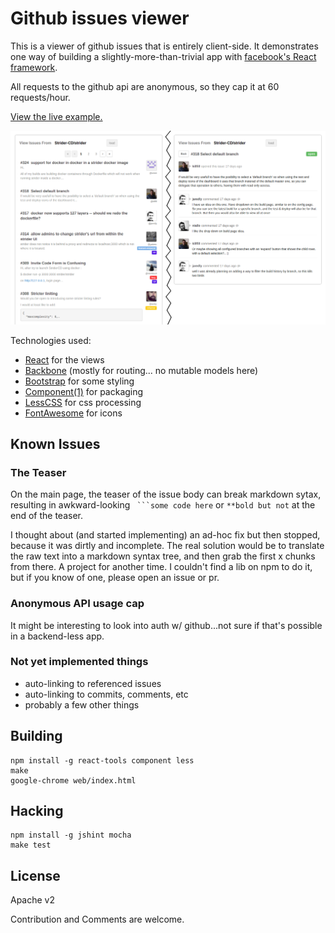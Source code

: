 
# Github issues viewer

This is a viewer of github issues that is entirely client-side. It
demonstrates one way of building a slightly-more-than-trivial app with
[facebook's React framework](http://facebook.github.io/react).

All requests to the github api are anonymous, so they cap it at 60
requests/hour.

[View the live example.](http://jaredly.github.io/github-issues-viewer)

[![Screenshot](docs/screenshot.png)](http://jaredly.github.io/github-issues-viewer)

Technologies used:

- [React](http://facebook.github.io/react) for the views
- [Backbone](http://backbonejs.org) (mostly for routing... no mutable models here)
- [Bootstrap](http://twbs.github.io/bootstrap) for some styling
- [Component(1)](http://github.com/component/component) for packaging
- [LessCSS](http://lesscss.org) for css processing
- [FontAwesome](http://fontawesome.io) for icons

## Known Issues

### The Teaser

On the main page, the teaser of the issue body can break markdown sytax,
resulting in awkward-looking `` ```some code here`` or `**bold but not` at the
end of the teaser.

I thought about (and started implementing) an ad-hoc fix but then stopped,
because it was dirtly and incomplete. The real solution would be to translate
the raw text into a markdown syntax tree, and then grab the first x chunks
from there. A project for another time. I couldn't find a lib on npm to do it,
but if you know of one, please open an issue or pr.

### Anonymous API usage cap

It might be interesting to look into auth w/ github...not sure if that's
possible in a backend-less app.

### Not yet implemented things

- auto-linking to referenced issues
- auto-linking to commits, comments, etc
- probably a few other things

## Building

```
npm install -g react-tools component less
make
google-chrome web/index.html
```

## Hacking

```
npm install -g jshint mocha
make test
```

## License

Apache v2

Contribution and Comments are welcome.
